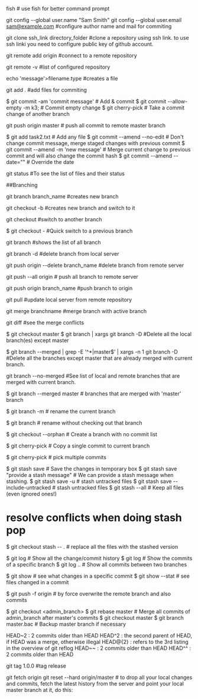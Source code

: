 fish # use fish for better command prompt

git config --global user.name "Sam Smith"
git config --global user.email sam@example.com  #configure author name and mail for commiting

git clone ssh_link directory_folder		#clone a repository using ssh link. to use ssh linki you need to configure public key of github account.

git remote add origin <server> 			 #connect to a remote repository

git remote -v #list of configured repository

echo 'message'>filename.type			 #creates a file

git add . #add files for commiting

$ git commit -am 'commit message'                # Add & commit
$ git commit --allow-empty -m k3;                # Commit empty change
$ git cherry-pick <commit-hash>                  # Take a commit change of another branch

git push origin master 				 # push all commit to remote master branch

$ git add task2.txt                              # Add any file
$ git commit --amend --no-edit                   # Don't change commit message, merge staged changes with previous commit
$ git commit --amend -m 'new message'            # Merge current change to previous commit and will also change the commit hash
$ git commit --amend --date="<date>"             # Override the date

git status 					#To see the list of files and their status

##Branching
 
git branch branch_name 				#creates new branch

git checkout -b <branchname> 			#creates new branch and switch to it

git checkout <branchname>			 #switch to another branch

$ git checkout - 				#Quick switch to a previous branch

git branch					 #shows the list of all branch

git branch -d <branch-name>			 #delete branch from local server

git push origin --delete branch_name 		#delete branch from remote server

git push --all origin				 # push all branch to remote server

git push origin branch_name			 #push branch to origin

git pull 					#update local server from remote repository

git merge branchname				 #merge branch with active branch

git diff 					#see the merge conflicts

$ git checkout master
$ git branch | xargs git branch -D 		#Delete all the local branch(es) except master

$ git branch --merged | grep -E '^\*|master$' | xargs -n 1 git branch -D
						#Delete all the branches except master that are already merged with current branch.

git branch --no-merged				 #See list of local and remote branches that are merged with current branch.

$ git branch --merged master    		# branches that are merged with 'master' branch

$ git branch -m <new-name>            		  # rename the current branch

$ git branch <old-name> <new-name>    		  # rename without checking out that branch

$ git checkout --orphan <branch-name>            # Create a branch with no commit list

$ git cherry-pick <commit-hash>                             # Copy a single commit to current branch

$ git cherry-pick <hash> <hash>                             # pick multiple commits

$ git stash save                                    # Save the changes in temporary box
$ git stash save "provide a stash message"          # We can provide a stash message when stashing.
$ git stash save -u                                 # stash untracked files
$ git stash save --include-untracked                # stash untracked files
$ git stash --all                                   # Keep all files (even ignored ones!)

# resolve conflicts when doing stash pop
$ git checkout stash -- .                           # replace all the files with the stashed version

$ git log                                          # Show  all the change/commit history
$ git log <branch-name>                            # Show the commits of a specific branch
$ git log <branch1>..<branch2>                     # Show all commits between two branches 

$ git show <commit-hash>                # see what changes in a specific commit
$ git show <commit> --stat              # see files changed in a commit

$ git push -f origin <branch-name>                     # by force overwrite the remote branch and also commits

$ git checkout <admin_branch>
$ git rebase master                                    # Merge all commits of admin_branch after master's commits
$ git checkout master
$ git branch master.bac                                # Backup master branch if necessary

HEAD~2      :    2 commits older than HEAD
HEAD^2      :    the second parent of HEAD, if HEAD was a merge, otherwise illegal
HEAD@{2}   :    refers to the 3rd listing in the overview of git reflog
HEAD~~      :    2 commits older than HEAD
HEAD^^      :    2 commits older than HEAD

git tag 1.0.0 <commitID>  				#tag release

git fetch origin
git reset --hard origin/master			# to drop all your local changes and commits, fetch the latest history from the server and point your local master branch at it, do this:
